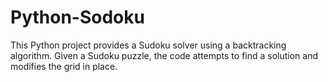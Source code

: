 # Python-Sodoku
This Python project provides a Sudoku solver using a backtracking algorithm. Given a Sudoku puzzle, the code attempts to find a solution and modifies the grid in place.
